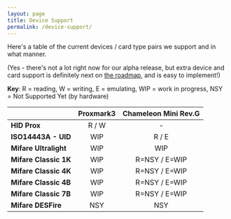 ```yaml
---
layout: page
title: Device Support
permalink: /device-support/
---
```


Here's a table of the current devices / card type pairs we support and in what manner.

(Yes - there's not a lot right now for our alpha release, but extra device and card support is definitely next on [the roadmap](/roadmap/), and is easy to implement!)

**Key**: R = reading, W = writing, E = emulating, WIP = work in progress, NSY = Not Supported Yet (by hardware)

|                        | Proxmark3 | Chameleon Mini Rev.G|
|------------------------|:---------:|:-------------------:|
| **HID Prox**           | R / W     | -                   |
| **ISO14443A - UID**    | WIP       | R / E               |
| **Mifare Ultralight**  | WIP       | WIP                 |
| **Mifare Classic 1K**  | WIP       | R=NSY / E=WIP       |
| **Mifare Classic 4K**  | WIP       | R=NSY / E=WIP       |
| **Mifare Classic 4B**  | WIP       | R=NSY / E=WIP       |
| **Mifare Classic 7B**  | WIP       | R=NSY / E=WIP       |
| **Mifare DESFire**     | NSY       | NSY                 |
